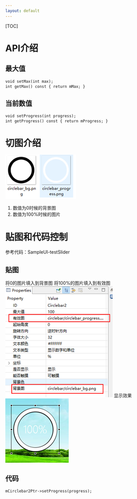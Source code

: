 ```yaml
---
layout: default
---
```


[TOC]

#  API介绍
##  最大值
~~~
void setMax(int max);
int getMax() const { return mMax; }
~~~
## 当前数值
~~~
void setProgress(int progress);
int getProgress() const { return mProgress; }
~~~

# 切图介绍
![](images/screenshot_1513342856767.png)
1. 数值为0时候的背景图
2. 数值为100%时候的图片

# 贴图和代码控制

参考代码：SampleUI-testSlider
## 贴图
将0的图片填入到背景图
将100%的图片填入到有效图
![](images/screenshot_1513342949909.png)
显示效果
![](images/screenshot_1513343003678.png)
## 代码
~~~
mCirclebar2Ptr->setProgress(progress);
~~~



